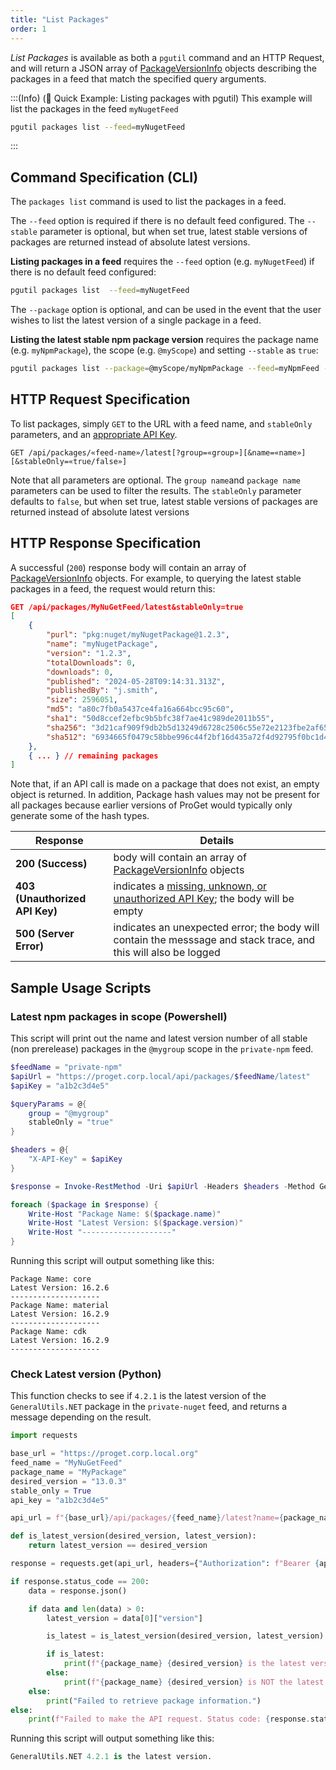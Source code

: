 ```yaml
---
title: "List Packages"
order: 1
---
```


*List Packages* is available as both a `pgutil` command and an HTTP Request, and will return a JSON array of [PackageVersionInfo](/docs/proget/reference-api/proget-api-packages#package-version) objects describing the packages in a feed that match the specified query arguments.

:::(Info) (🚀 Quick Example: Listing packages with pgutil)
This example will list the packages in the feed `myNugetFeed`

```bash
pgutil packages list --feed=myNugetFeed
```
:::

## Command Specification (CLI)
The `packages list` command is used to list the packages in a feed. 

The `--feed` option is required if there is no default feed configured. The `--stable` parameter is optional, but when set true, latest stable versions of packages are returned instead of absolute latest versions. 

**Listing packages in a feed** requires the `--feed` option (e.g. `myNugetFeed`) if there is no default feed configured:

```bash
pgutil packages list  --feed=myNugetFeed
```

The `--package` option is optional, and can be used in the event that the user wishes to list the latest version of a single package in a feed. 

**Listing the latest stable npm package version** requires the package name (e.g. `myNpmPackage`), the scope (e.g. `@myScope`) and setting `--stable` as `true`:

```bash
pgutil packages list --package=@myScope/myNpmPackage --feed=myNpmFeed --stable=true
```

## HTTP Request Specification
To list packages, simply `GET` to the URL with a feed name, and `stableOnly` parameters, and an [appropriate API Key](/docs/proget/reference-api/proget-api-packages#authentication).

```plaintext
GET /api/packages/«feed-name»/latest[?group=«group»][&name=«name»][&stableOnly=«true/false»]
```

Note that all parameters are optional. The `group name`and `package name` parameters can be used to filter the results. The `stableOnly` parameter defaults to `false`, but when set true, latest stable versions of packages are returned instead of absolute latest versions

## HTTP Response Specification
A successful (`200`) response body will contain an array of [PackageVersionInfo](/docs/proget/reference-api/proget-api-packages#package-version) objects. For example, to querying the latest stable packages in a feed, the request would return this:

```json
GET /api/packages/MyNuGetFeed/latest&stableOnly=true
[
    {
        "purl": "pkg:nuget/myNugetPackage@1.2.3",
        "name": "myNugetPackage",
        "version": "1.2.3",
        "totalDownloads": 0,
        "downloads": 0,
        "published": "2024-05-28T09:14:31.313Z",
        "publishedBy": "j.smith",
        "size": 2596051,
        "md5": "a80c7fb0a5437ce4fa16a664bcc95c60",
        "sha1": "50d8ccef2efbc9b5bfc38f7ae41c989de2011b55",
        "sha256": "3d21caf909f9db2b5d13249d6728c2506c55e72e2123fbe2af65a056c0a0bf9d",
        "sha512": "6934665f0479c58bbe996c44f2bf16d435a72f4d92795f0bc1d40cb0b234jh3jc...",
    },
    { ... } // remaining packages
]
```

Note that, if an API call is made on a package that does not exist, an empty object is returned. In addition,  Package hash values may not be present for all packages because earlier versions of ProGet would typically only generate some of the hash types.

| Response | Details |
| --- | --- |
| **200 (Success)** | body will contain an array of [PackageVersionInfo](/docs/proget/reference-api/proget-api-packages#package-version) objects
|  **403 (Unauthorized API Key)** | indicates a [missing, unknown, or unauthorized API Key](/docs/proget/reference-api/proget-api-packages#authentication); the body will be empty
| **500 (Server Error)** | indicates an unexpected error; the body will contain the messsage and stack trace, and this will also be logged

## Sample Usage Scripts

### Latest npm packages in scope (Powershell)
This script will print out the name and latest version number of all stable (non prerelease) packages in the `@mygroup` scope in the `private-npm` feed.

```powershell
$feedName = "private-npm"
$apiUrl = "https://proget.corp.local/api/packages/$feedName/latest"
$apiKey = "a1b2c3d4e5"

$queryParams = @{
    group = "@mygroup"
    stableOnly = "true"
}

$headers = @{
    "X-API-Key" = $apiKey
}

$response = Invoke-RestMethod -Uri $apiUrl -Headers $headers -Method Get -Body $queryParams

foreach ($package in $response) {
    Write-Host "Package Name: $($package.name)"
    Write-Host "Latest Version: $($package.version)"
    Write-Host "--------------------"
}
```

Running this script will output something like this:

```
Package Name: core
Latest Version: 16.2.6
--------------------
Package Name: material
Latest Version: 16.2.9
--------------------
Package Name: cdk
Latest Version: 16.2.9
--------------------
```

### Check Latest version (Python)
This function checks to see if `4.2.1` is the latest version of the `GeneralUtils.NET` package in the `private-nuget` feed, and returns a message depending on the result.

```python
import requests

base_url = "https://proget.corp.local.org"
feed_name = "MyNuGetFeed"
package_name = "MyPackage"
desired_version = "13.0.3"
stable_only = True 
api_key = "a1b2c3d4e5"

api_url = f"{base_url}/api/packages/{feed_name}/latest?name={package_name}&stableOnly={stable_only}"

def is_latest_version(desired_version, latest_version):
    return latest_version == desired_version

response = requests.get(api_url, headers={"Authorization": f"Bearer {api_key}"})

if response.status_code == 200:
    data = response.json()

    if data and len(data) > 0:
        latest_version = data[0]["version"]

        is_latest = is_latest_version(desired_version, latest_version)

        if is_latest:
            print(f"{package_name} {desired_version} is the latest version.")
        else:
            print(f"{package_name} {desired_version} is NOT the latest version.")
    else:
        print("Failed to retrieve package information.")
else:
    print(f"Failed to make the API request. Status code: {response.status_code}")
```

Running this script will output something like this:

```python
GeneralUtils.NET 4.2.1 is the latest version.
```
